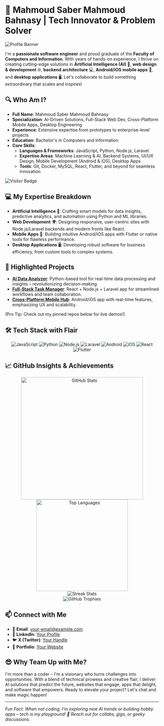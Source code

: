 # 🚀 Mahmoud Saber Mahmoud Bahnasy | Tech Innovator & Problem Solver

![Profile Banner](https://readme-typing-svg.herokuapp.com?font=Fira+Code&weight=500&size=28&pause=1000&color=00BFFF&background=00000000&center=true&vCenter=true&width=500&lines=AI+Enthusiast;Full-Stack+Wizard;Mobile+App+Maestro;Turning+Ideas+Into+Reality) 

I'm a **passionate software engineer** and proud graduate of the **Faculty of Computers and Information**. With years of hands-on experience, I thrive on creating cutting-edge solutions in **Artificial Intelligence (AI)** 🧠, **web design & development** 🌐, **backend architecture** 💻, **Android/iOS mobile apps** 📱, and **desktop applications** 🖥️. Let's collaborate to build something extraordinary that scales and inspires!

## 🔍 Who Am I?
- **Full Name**: Mahmoud Saber Mahmoud Bahnasy
- **Specialization**: AI-Driven Solutions, Full-Stack Web Dev, Cross-Platform Mobile Apps, Desktop Engineering
- **Experience**: Extensive expertise from prototypes to enterprise-level projects
- **Education**: Bachelor's in Computers and Information
- **Core Skills**:
  - **Languages & Frameworks**: JavaScript, Python, Node.js, Laravel
  - **Expertise Areas**: Machine Learning & AI, Backend Systems, UI/UX Design, Mobile Development (Android & iOS), Desktop Apps
  - **Tools**: Git, Docker, MySQL, React, Flutter, and beyond for seamless innovation

![Visitor Badge](https://visitor-badge.laobi.icu/badge?page_id=your-username.your-username&left_color=gray&right_color=green&left_text=Profile%20Views)

## 💻 My Expertise Breakdown
- **Artificial Intelligence** 🤖: Crafting smart models for data insights, predictive analytics, and automation using Python and ML libraries.
- **Web Development** 🌍: Designing responsive, user-centric sites with Node.js/Laravel backends and modern fronts like React.
- **Mobile Apps** 📲: Building intuitive Android/iOS apps with Flutter or native tools for flawless performance.
- **Desktop Applications** 🖥️: Developing robust software for business efficiency, from custom tools to complex systems.

## 🌟 Highlighted Projects
- **[AI Data Analyzer](link-to-repo)**: Python-based tool for real-time data processing and insights – revolutionizing decision-making.
- **[Full-Stack Task Manager](link-to-repo)**: React + Node.js + Laravel app for streamlined workflows and team collaboration.
- **[Cross-Platform Mobile Hub](link-to-repo)**: Android/iOS app with real-time features, emphasizing UX and scalability.

(Pro Tip: Check out my pinned repos below for live demos!)

## 🛠 Tech Stack with Flair
<div align="center">
  <img src="https://img.shields.io/badge/JavaScript-F7DF1E?style=for-the-badge&logo=javascript&logoColor=black" alt="JavaScript"/>
  <img src="https://img.shields.io/badge/Python-3776AB?style=for-the-badge&logo=python&logoColor=white" alt="Python"/>
  <img src="https://img.shields.io/badge/Node.js-339933?style=for-the-badge&logo=node.js&logoColor=white" alt="Node.js"/>
  <img src="https://img.shields.io/badge/Laravel-FF2D20?style=for-the-badge&logo=laravel&logoColor=white" alt="Laravel"/>
  <img src="https://img.shields.io/badge/Android-3DDC84?style=for-the-badge&logo=android&logoColor=white" alt="Android"/>
  <img src="https://img.shields.io/badge/iOS-000000?style=for-the-badge&logo=apple&logoColor=white" alt="iOS"/>
  <img src="https://img.shields.io/badge/React-61DAFB?style=for-the-badge&logo=react&logoColor=black" alt="React"/>
  <img src="https://img.shields.io/badge/Flutter-02569B?style=for-the-badge&logo=flutter&logoColor=white" alt="Flutter"/>
</div>

## 📈 GitHub Insights & Achievements
<div align="center">
  <img src="https://github-readme-stats.vercel.app/api?username=[your-username]&show_icons=true&theme=radical&hide_border=true&bg_color=0D1117&text_color=c9d1d9&title_color=58a6ff" alt="GitHub Stats" width="400"/>
  <img src="https://github-readme-stats.vercel.app/api/top-langs/?username=[your-username]&layout=compact&theme=radical&hide_border=true&bg_color=0D1117&text_color=c9d1d9&title_color=58a6ff" alt="Top Languages" width="300"/>
</div>

<div align="center">
  <img src="https://github-readme-streak-stats.herokuapp.com/?user=[your-username]&theme=radical&hide_border=true&background=0D1117&stroke=58a6ff&ring=58a6ff&fire=58a6ff&currStreakNum=c9d1d9&sideNums=c9d1d9&currStreakLabel=58a6ff&sideLabels=c9d1d9&dates=58a6ff" alt="Streak Stats"/>
</div>

<div align="center">
  <img src="https://github-profile-trophy.vercel.app/?username=[your-username]&theme=radical&no-frame=true&column=3&margin-w=15&margin-h=15" alt="GitHub Trophies"/>
</div>

## 📫 Connect with Me
- 📧 **Email**: [your-email@example.com](mailto:your-email@example.com)
- 🔗 **LinkedIn**: [Your Profile](https://linkedin.com/in/your-profile)
- 🐦 **X (Twitter)**: [Your Handle](https://x.com/your-handle)
- 💼 **Portfolio**: [Your Website](https://your-portfolio.com)

## 😎 Why Team Up with Me?
I'm more than a coder – I'm a visionary who turns challenges into opportunities. With a blend of technical prowess and creative flair, I deliver AI solutions that predict the future, websites that engage, apps that delight, and software that empowers. Ready to elevate your project? Let's chat and make magic happen!

---

*Fun Fact: When not coding, I'm exploring new AI trends or building hobby apps – tech is my playground! 🌟 Reach out for collabs, gigs, or geeky discussions.*
